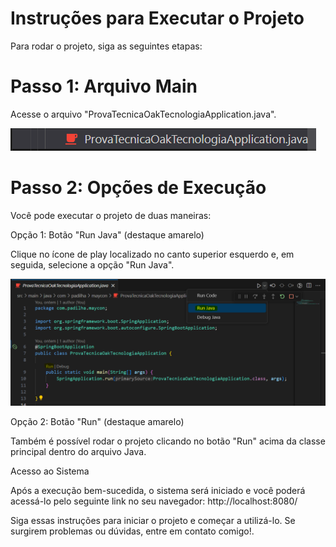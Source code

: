# Instruções para Executar o Projeto

Para rodar o projeto, siga as seguintes etapas:

# Passo 1: Arquivo Main

Acesse o arquivo "ProvaTecnicaOakTecnologiaApplication.java".

![alt text](image.png)

# Passo 2: Opções de Execução

Você pode executar o projeto de duas maneiras:

Opção 1: Botão "Run Java" (destaque amarelo)

Clique no ícone de play localizado no canto superior esquerdo e, em seguida, selecione a opção "Run Java".

![alt text](image-1.png)

Opção 2: Botão "Run" (destaque amarelo)

Também é possível rodar o projeto clicando no botão "Run" acima da classe principal dentro do arquivo Java.

Acesso ao Sistema

Após a execução bem-sucedida, o sistema será iniciado e você poderá acessá-lo pelo seguinte link no seu navegador: http://localhost:8080/

Siga essas instruções para iniciar o projeto e começar a utilizá-lo. Se surgirem problemas ou dúvidas, entre em contato comigo!.
